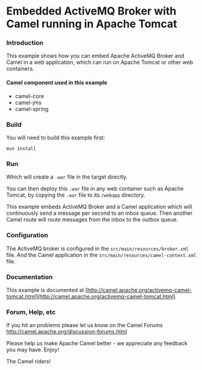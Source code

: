 # Embedded ActiveMQ Broker with Camel running in Apache Tomcat

### Introduction
This example shows how you can embed Apache ActiveMQ Broker and Camel in a web application, which can run on Apache Tomcat or other web containers.

#### Camel component used in this example

* camel-core
* camel-jms
* camel-spring

### Build

You will need to build this example first:

	mvn install

### Run

Which will create a `.war` file in the target directly.

You can then deploy this `.war` file in any web container such as
Apache Tomcat, by copying the `.war` file to its `/webapp` directory.

This example embeds ActiveMQ Broker and a Camel application
which will continuously send a message per second to an inbox queue.
Then another Camel route will route messages from the inbox
to the outbox queue.

### Configuration

The ActiveMQ broker is configured in the `src/main/resources/broker.xml` file.
And the Camel application in the `src/main/resources/camel-context.xml` file.

### Documentation

This example is documented at
	[http://camel.apache.org/activemq-camel-tomcat.html](http://camel.apache.org/activemq-camel-tomcat.html)

### Forum, Help, etc

If you hit an problems please let us know on the Camel Forums
  <http://camel.apache.org/discussion-forums.html>

Please help us make Apache Camel better - we appreciate any feedback you may
have.  Enjoy!


The Camel riders!
